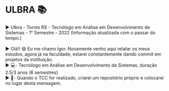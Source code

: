 <h1> ULBRA 📚 </h1>
 ► Ulbra - Torres RS - Tecnólogo em Análise em Desenvolvimento de Sistemas - 1° Semestre - 2022 (Informação atualizada com o passar do tempo.) <br>
  <br>
► Olá!! 😄 Eu me chamo Igor. Novamente venho aqui relatar os meus estudos, agora já na faculdade, estarei constantemente dando commit em projetos da instituição.<br>
► 💻- Tecnólogo em Análise em Desenvolvimento de Sistemas, duração 2.5/3 anos (6 semestres)<br>
► 💾- Quando o TCC for realizado, criarei um repositório próprio e colocarei no lugar desta mensagem.
